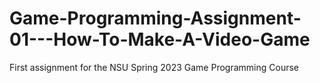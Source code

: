 # Game-Programming-Assignment-01---How-To-Make-A-Video-Game
First assignment for the NSU Spring 2023 Game Programming Course

